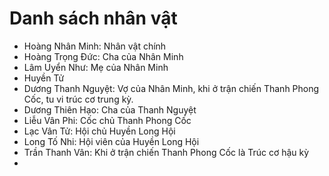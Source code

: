 # Danh sách nhân vật

- Hoàng Nhân Minh: Nhân vật chính
- Hoàng Trọng Đức: Cha của Nhân Minh
- Lâm Uyển Như: Mẹ của Nhân Minh
- Huyền Tử
- Dương Thanh Nguyệt: Vợ của Nhân Minh, khi ở trận chiến Thanh Phong Cốc, tu vi trúc cơ trung kỳ.
- Dương Thiên Hạo: Cha của Thanh Nguyệt
- Liễu Vân Phi: Cốc chủ Thanh Phong Cốc
- Lạc Vân Tử: Hội chủ Huyền Long Hội
- Long Tố Nhi: Hội viên của Huyền Long Hội
- Trần Thanh Vân: Khi ở trận chiến Thanh Phong Cốc là Trúc cơ hậu kỳ
- 
